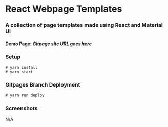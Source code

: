 # React Webpage Templates

### A collection of page templates made using React and Material UI

#### Demo Page: *Gitpage site URL goes here*

### Setup

```
# yarn install
# yarn start
```

### Gitpages Branch Deployment  

```
# yarn run deploy
```

### Screenshots

N/A
